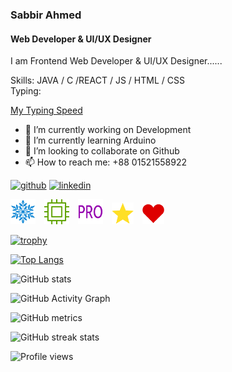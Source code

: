 ### Sabbir Ahmed
#### Web Developer & UI/UX Designer


I am Frontend Web Developer & UI/UX Designer......

Skills: JAVA / C /REACT / JS / HTML / CSS </br>
Typing: <p><a href='https://10fastfingers.com/user/3580133/'> My Typing Speed </a> </p>
- 🔭 I’m currently working on Development 
- 🌱 I’m currently learning Arduino 
- 👯 I’m looking to collaborate on Github 
- 📫 How to reach me: +88 01521558922 


[<img src='https://cdn.jsdelivr.net/npm/simple-icons@3.0.1/icons/github.svg' alt='github' height='40'>](https://github.com/Sabbish99)  [<img src='https://cdn.jsdelivr.net/npm/simple-icons@3.0.1/icons/linkedin.svg' alt='linkedin' height='40'>](https://www.linkedin.com/in/Sabbish99/)  

<a href='https://archiveprogram.github.com/'><img src='https://raw.githubusercontent.com/acervenky/animated-github-badges/master/assets/acbadge.gif' width='40' height='40'></a> <a href='https://docs.github.com/en/developers'><img src='https://raw.githubusercontent.com/acervenky/animated-github-badges/master/assets/devbadge.gif' width='40' height='40'></a> <a href='https://github.com/pricing'><img src='https://raw.githubusercontent.com/acervenky/animated-github-badges/master/assets/pro.gif' width='40' height='40'></a> <a href='https://stars.github.com/'><img src='https://raw.githubusercontent.com/acervenky/animated-github-badges/master/assets/starbadge.gif' width='35' height='35'></a> <a href='https://docs.github.com/en/github/supporting-the-open-source-community-with-github-sponsors'><img src='https://raw.githubusercontent.com/acervenky/animated-github-badges/master/assets/sponsorbadge.gif' width='35' height='35'></a> 


[![trophy](https://github-profile-trophy.vercel.app/?username=Sabbish99)](https://github.com/ryo-ma/github-profile-trophy)

[![Top Langs](https://github-readme-stats.vercel.app/api/top-langs/?username=Sabbish99)](https://github.com/anuraghazra/github-readme-stats)

![GitHub stats](https://github-readme-stats.vercel.app/api?username=Sabbish99&show_icons=true&count_private=true)  

![GitHub Activity Graph](https://activity-graph.herokuapp.com/graph?username=Sabbish99)  

![GitHub metrics](https://metrics.lecoq.io/Sabbish99)  

![GitHub streak stats](https://streak-stats.demolab.com/?user=Sabbish99)  

![Profile views](https://gpvc.arturio.dev/Sabbish99)  
